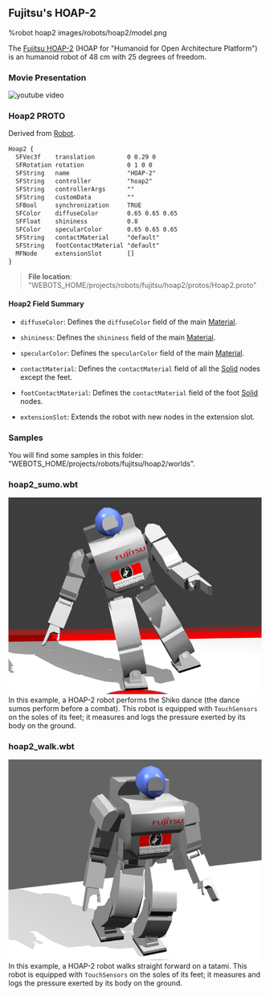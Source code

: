 ## Fujitsu's HOAP-2

%robot hoap2 images/robots/hoap2/model.png

The [Fujitsu HOAP-2](https://en.wikipedia.org/wiki/HOAP) (HOAP for "Humanoid for Open Architecture Platform") is an humanoid robot of 48 cm with 25 degrees of freedom.

### Movie Presentation

![youtube video](https://www.youtube.com/watch?v=xuVxFqmRl2g)

### Hoap2 PROTO

Derived from [Robot](../reference/robot.md).

```
Hoap2 {
  SFVec3f    translation         0 0.29 0
  SFRotation rotation            0 1 0 0
  SFString   name                "HOAP-2"
  SFString   controller          "hoap2"
  SFString   controllerArgs      ""
  SFString   customData          ""
  SFBool     synchronization     TRUE
  SFColor    diffuseColor        0.65 0.65 0.65
  SFFloat    shininess           0.8
  SFColor    specularColor       0.65 0.65 0.65
  SFString   contactMaterial     "default"
  SFString   footContactMaterial "default"
  MFNode     extensionSlot       []
}
```

> **File location**: "WEBOTS\_HOME/projects/robots/fujitsu/hoap2/protos/Hoap2.proto"

#### Hoap2 Field Summary

- `diffuseColor`: Defines the `diffuseColor` field of the main [Material](../reference/material.md).

- `shininess`: Defines the `shininess` field of the main [Material](../reference/material.md).

- `specularColor`: Defines the `specularColor` field of the main [Material](../reference/material.md).

- `contactMaterial`: Defines the `contactMaterial` field of all the [Solid](../reference/solid.md) nodes except the feet.

- `footContactMaterial`: Defines the `contactMaterial` field of the foot [Solid](../reference/solid.md) nodes.

- `extensionSlot`: Extends the robot with new nodes in the extension slot.

### Samples

You will find some samples in this folder: "WEBOTS\_HOME/projects/robots/fujitsu/hoap2/worlds".

### hoap2\_sumo.wbt

![hoap2_sumo.wbt.png](images/robots/hoap2/hoap2_sumo.wbt.png) In this example, a HOAP-2 robot performs the Shiko dance (the dance sumos perform before a combat).
This robot is equipped with `TouchSensors` on the soles of its feet; it measures and logs the pressure exerted by its body on the ground.

### hoap2\_walk.wbt

![hoap2_walk.wbt.png](images/robots/hoap2/hoap2_walk.wbt.png) In this example, a HOAP-2 robot walks straight forward on a tatami.
This robot is equipped with `TouchSensors` on the soles of its feet; it measures and logs the pressure exerted by its body on the ground.
